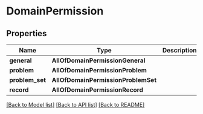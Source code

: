 # DomainPermission

## Properties
Name | Type | Description | Notes
------------ | ------------- | ------------- | -------------
**general** | **AllOfDomainPermissionGeneral** |  | [optional] 
**problem** | **AllOfDomainPermissionProblem** |  | [optional] 
**problem_set** | **AllOfDomainPermissionProblemSet** |  | [optional] 
**record** | **AllOfDomainPermissionRecord** |  | [optional] 

[[Back to Model list]](../README.md#documentation-for-models) [[Back to API list]](../README.md#documentation-for-api-endpoints) [[Back to README]](../README.md)

